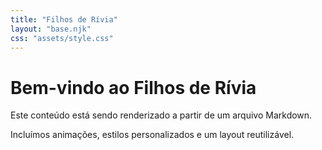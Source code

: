 ```yaml
---
title: "Filhos de Rívia"
layout: "base.njk"
css: "assets/style.css"
---
```


# Bem-vindo ao Filhos de Rívia

Este conteúdo está sendo renderizado a partir de um arquivo Markdown.

Incluímos animações, estilos personalizados e um layout reutilizável.